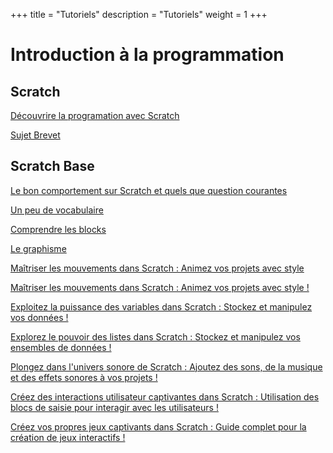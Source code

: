 +++
title = "Tutoriels"
description = "Tutoriels"
weight = 1
+++

<h1>Introduction à la programmation</h1>

<h2>Scratch</h2>

<content>

[Découvrire la programation avec Scratch](tuto1)

</content>

<div></div>

<content>

[Sujet Brevet](tutobrevet)

</content>

<h2>Scratch Base</h2>

<content>

[Le bon comportement sur Scratch et quels que question courantes](tuto3)

</content>

<div></div>

<content>

[Un peu de vocabulaire](tuto4)

</content>

<div></div>

<content>

[Comprendre les blocks](tuto5)

</content>

<div></div>

<content>

[Le graphisme](tuto6)

</content>


<div></div>

<content>

[Maîtriser les mouvements dans Scratch : Animez vos projets avec style ](tuto7)

</content>

<div></div>

<content>

[Maîtriser les mouvements dans Scratch : Animez vos projets avec style !](tuto8)

</content>

<div></div>

<content>

[Exploitez la puissance des variables dans Scratch : Stockez et manipulez vos données !](tuto9)

</content>

<div></div>

<content>

[Explorez le pouvoir des listes dans Scratch : Stockez et manipulez vos ensembles de données !](tuto10)

</content>

<div></div>

<content>

[Plongez dans l'univers sonore de Scratch : Ajoutez des sons, de la musique et des effets sonores à vos projets !](tuto11)

</content>

<div></div>

<content>

[Créez des interactions utilisateur captivantes dans Scratch : Utilisation des blocs de saisie pour interagir avec les utilisateurs !](tuto12)

</content>

<div></div>

<content>

[Créez vos propres jeux captivants dans Scratch : Guide complet pour la création de jeux interactifs !](tuto13)

</content>


